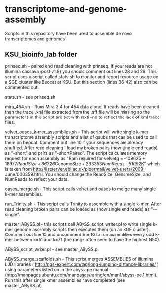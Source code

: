 transcriptome-and-genome-assembly
=================================

Scripts in this repository have been used to assemble de novo transcriptomes and genomes 

KSU_bioinfo_lab folder
----------------------
prinseq.sh - paired end read cleaning with prinseq. If your reads are not illumina cassava (post v1.8) you should comment out lines 28 and 29. This script uses a script called stats.sh to monitor and report resource usage on a SGE cluster like Beocat at KSU. But this section (lines 36-42) also can be commented out.  

stats.sh - see prinseq.sh
 
 
mira_454.sh - Runs Mira 3.4 for 454 data alone. If reads have been cleaned than the trace .xml file extracted from the .sff file will be missing so the parameters in this script are set with mxti=no to reflect the lack of xml trace files.

velvet_oases_k-mer_assemblies.sh - This script will write single k-mer transcriptome assembly scripts and a list of qsubs that can be used to call them on beocat. Comment out line 10 if your sequences are already shuffled. After read cleaning I load my broken pairs (now single end reads) as "-short" and pairs as "-shortPaired". The script calculates memory request for each assembly as "Ram required for velvetg = -109635 + 18977*ReadSize + 86326*GenomeSize + 233353*NumReads - 51092*K" which is taken from http://listserver.ebi.ac.uk/pipermail/velvet-users/2009-June/000359.html. You should change the ReadSize, GenomeSize, and NumReads to reflect your data.

oases_merge.sh - This script calls velvet and oases to merge many single k-mer assemblies.

run_Trinity.sh - This script calls Trinity to assemble with a single k-mer. After read cleaning broken pairs can be loaded as (now single end reads) as "--single".

master_ABySS.pl - this scripts call ABySS_script_writer.pl to write single k-mer genome assembly scripts then executes them (on an SGE cluster). Comment out line 15 and uncomment line 16 to run assemblies every odd k-mer between k=51 and k=71 (the range often seen to have the highest N50).

ABySS_script_writer.pl - see master_ABySS.pl

ABySS_merge_scaffolds.sh - This script merges ASSEMBLIES of illumina LJD libraries ( http://ngs-expert.com/tag/long-jumping-distance-libraries/ ) using parameters listed on in the abyss-pe manual (http://manpages.ubuntu.com/manpages/raring/en/man1/abyss-pe.1.html). Run this after single kmer assemblies have completed (see master_ABySS.pl). 

